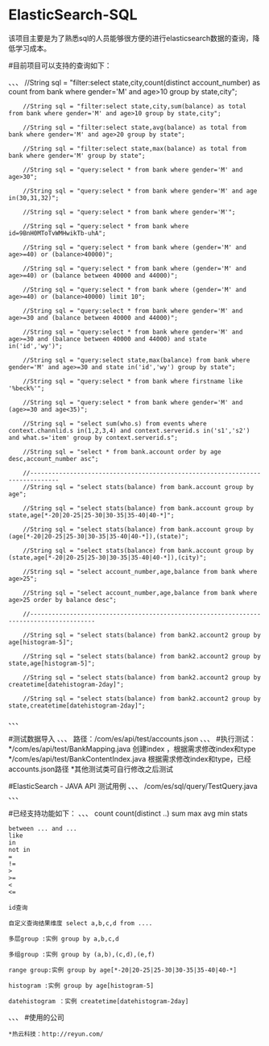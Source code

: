 ElasticSearch-SQL
=================

该项目主要是为了熟悉sql的人员能够很方便的进行elasticsearch数据的查询，降低学习成本。

#目前项目可以支持的查询如下：

、、、
		//String sql = "filter:select state,city,count(distinct account_number) as count from bank where gender='M' and age>10 group by state,city";
		
		//String sql = "filter:select state,city,sum(balance) as total from bank where gender='M' and age>10 group by state,city";
		
		//String sql = "filter:select state,avg(balance) as total from bank where gender='M' and age>20 group by state";
		
		//String sql = "filter:select state,max(balance) as total from bank where gender='M' group by state";
		
		//String sql = "query:select * from bank where gender='M' and age>30";
		
		//String sql = "query:select * from bank where gender='M' and age in(30,31,32)";
		
		//String sql = "query:select * from bank where gender='M'";
		
		//String sql = "query:select * from bank where id=9BnH0MToTvWMHwikTb-uhA";
		
		//String sql = "query:select * from bank where (gender='M' and age>=40) or (balance>40000)";
		
		//String sql = "query:select * from bank where (gender='M' and age>=40) or (balance between 40000 and 44000)";
		
		//String sql = "query:select * from bank where (gender='M' and age>=40) or (balance>40000) limit 10";
		
		//String sql = "query:select * from bank where gender='M' and age>=30 and (balance between 40000 and 44000)";
		
		//String sql = "query:select * from bank where gender='M' and age>=30 and (balance between 40000 and 44000) and state in('id','wy')";
		
		//String sql = "query:select state,max(balance) from bank where gender='M' and age>=30 and state in('id','wy') group by state";
		
		//String sql = "query:select * from bank where firstname like '%beck%'";
		
		//String sql = "query:select * from bank where gender='M' and (age>=30 and age<35)";
		
		//String sql = "select sum(who.s) from events where context.channlid.s in(1,2,3,4) and context.serverid.s in('s1','s2') and what.s='item' group by context.serverid.s";
		
		//String sql = "select * from bank.account order by age desc,account_number asc";
		
		//------------------------------------------------------------------------------
		//String sql = "select stats(balance) from bank.account group by age";
		
		//String sql = "select stats(balance) from bank.account group by state,age[*-20|20-25|25-30|30-35|35-40|40-*]";
		
		//String sql = "select stats(balance) from bank.account group by (age[*-20|20-25|25-30|30-35|35-40|40-*]),(state)";
		
		//String sql = "select stats(balance) from bank.account group by (state,age[*-20|20-25|25-30|30-35|35-40|40-*]),(city)";
		
		//String sql = "select account_number,age,balance from bank where age>25";
		
		//String sql = "select account_number,age,balance from bank where age>25 order by balance desc";
		
		//----------------------------------------------------------------------------------------
		
		//String sql = "select stats(balance) from bank2.account2 group by age[histogram-5]";
		
		//String sql = "select stats(balance) from bank2.account2 group by state,age[histogram-5]";
		
		//String sql = "select stats(balance) from bank2.account2 group by createtime[datehistogram-2day]";
		
		//String sql = "select stats(balance) from bank2.account2 group by state,createtime[datehistogram-2day]";
		
、、、


#测试数据导入
、、、
	路径：/com/es/api/test/accounts.json
、、、
#执行测试：
	*/com/es/api/test/BankMapping.java 创建index ，根据需求修改index和type
	*/com/es/api/test/BankContentIndex.java 根据需求修改index和type，已经accounts.json路径
	*其他测试类可自行修改之后测试

#ElasticSearch - JAVA API 测试用例
、、、
	/com/es/sql/query/TestQuery.java
、、、


#已经支持功能如下：
、、、
	count
	count(distinct ..)
	sum
	max
	avg
	min
	stats
	
	between ... and ...
	like 
	in 
	not in
	=
	!=
	>
	>=
	<
	<=
	
	id查询
	
	自定义查询结果维度 select a,b,c,d from ....
	
	多层group :实例 group by a,b,c,d
	
	多组group :实例 group by (a,b),(c,d),(e,f)
	
	range group:实例 group by age[*-20|20-25|25-30|30-35|35-40|40-*]
	
	histogram :实例 group by age[histogram-5]
	
	datehistogram ：实例 createtime[datehistogram-2day]
、、、	
#使用的公司

	*热云科技：http://reyun.com/
	
